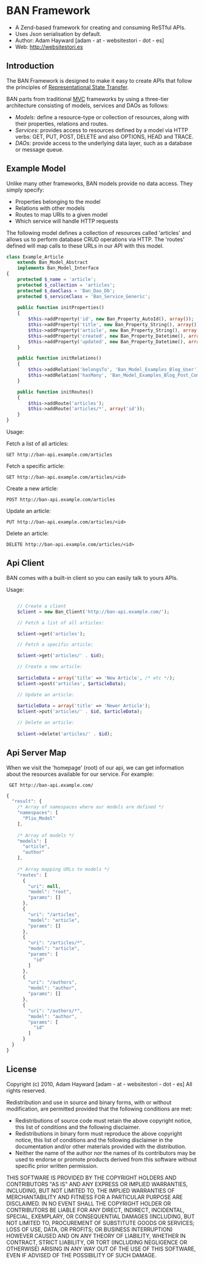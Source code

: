 BAN Framework
=============

* A Zend-based framework for creating and consuming ReSTful APIs.
* Uses Json serialisation by default.
* Author: Adam Hayward [adam - at - websitestori - dot - es]
* Web: http://websitestori.es

Introduction
------------

The BAN Framework is designed to make it easy to create APIs that follow the
principles of [Representational State Transfer](http://en.wikipedia.org/wiki/Representational_State_Transfer).

BAN parts from traditional [MVC](http://en.wikipedia.org/wiki/Architectural_pattern_%28computer_science%29)
frameworks by using a three-tier architecture consisting of models, services and DAOs as follows:

* *Models*: define a resource-type or collection of resources, along with their properties, relations and routes.
* *Services*: provides access to resources defined by a model via HTTP verbs: GET, PUT, POST, DELETE and also OPTIONS, HEAD and TRACE.
* *DAOs*: provide access to the underlying data layer, such as a database or message queue.

Example Model
-------------

Unlike many other frameworks, BAN models provide no data access. They simply 
specify:

* Properties belonging to the model
* Relations with other models
* Routes to map URIs to a given model
* Which service will handle HTTP requests

The following model defines a collection of resources called 'articles' and 
allows us to perform database CRUD operations via HTTP. The 'routes' defined 
will map calls to these URLs in our API with this model.

```php
class Example_Article
    extends Ban_Model_Abstract
    implements Ban_Model_Interface
{
    protected $_name = 'article';
    protected $_collection = 'articles';
    protected $_daoClass = 'Ban_Dao_Db';
    protected $_serviceClass = 'Ban_Service_Generic';
    
    public function initProperties()
    {
        $this->addProperty('id', new Ban_Property_AutoId(), array());
        $this->addProperty('title', new Ban_Property_String(), array());
        $this->addProperty('article', new Ban_Property_String(), array());
        $this->addProperty('created', new Ban_Property_Datetime(), array());
        $this->addProperty('updated', new Ban_Property_Datetime(), array());
    }

    public function initRelations()
    {
        $this->addRelation('belongsTo', 'Ban_Model_Examples_Blog_User');
		$this->addRelation('hasMany', 'Ban_Model_Examples_Blog_Post_Comment');
    }

    public function initRoutes()
    {
        $this->addRoute('articles');
        $this->addRoute('articles/*', array('id'));
    }
}
```

Usage:

Fetch a list of all articles:

    GET http://ban-api.example.com/articles

Fetch a specific article:

    GET http://ban-api.example.com/articles/<id>

Create a new article:

    POST http://ban-api.example.com/articles

Update an article:
    
    PUT http://ban-api.example.com/articles/<id>

Delete an article:
    
    DELETE http://ban-api.example.com/articles/<id>


Api Client
----------

BAN comes with a built-in client so you can easily talk to yours APIs.

Usage:

```php

    // Create a client
    $client = new Ban_Client('http://ban-api.example.com/');

    // Fetch a list of all articles:

    $client->get('articles');

    // Fetch a specific article:

    $client->get('articles/' . $id);

    // Create a new article:
    
    $articleData = array('title' => 'New Article', /* etc */);
    $client->post('articles', $articleData);

    // Update an article:
        
    $articleData = array('title' => 'Newer Article');
    $client->put('articles/' . $id, $articleData);

    // Delete an article:
        
    $client->delete('articles/' . $id);

```

Api Server Map
--------------

When we visit the 'homepage' (root) of our api, we can get information about
the resources available for our service. For example:

     GET http://ban-api.example.com/

```js
{
  "result": {
    /* Array of namespaces where our models are defined */
    "namespaces": [
      "Plio_Model"
    ],
    
    /* Array of models */
    "models": [
      "article",
      "author"
    ],
    
    /* Array mapping URLs to models */
    "routes": [
      {
        "uri": null,
        "model": "root",
        "params": []
      },
      {
        "uri": "/articles",
        "model": "article",
        "params": []
      },
      {
        "uri": "/articles/*",
        "model": "article",
        "params": [
          "id"
        ]
      },
      {
        "uri": "/authors",
        "model": "author",
        "params": []
      },
      {
        "uri": "/authors/*",
        "model": "author",
        "params": [
          "id"
        ]
      }
  }
}
```

License
-------

Copyright (c) 2010, Adam Hayward [adam - at - websitestori - dot - es]
All rights reserved.

Redistribution and use in source and binary forms, with or 
without modification, are permitted provided that the following 
conditions are met:

* Redistributions of source code must retain the above copyright 
  notice, this list of conditions and the following disclaimer.
* Redistributions in binary form must reproduce the above copyright 
  notice, this list of conditions and the following disclaimer in the 
  documentation and/or other materials provided with the distribution.
* Neither the name of the author nor the names of its contributors 
  may be used to endorse or promote products derived from this 
  software without specific prior written permission.

THIS SOFTWARE IS PROVIDED BY THE COPYRIGHT HOLDERS AND CONTRIBUTORS "AS 
IS" AND ANY EXPRESS OR IMPLIED WARRANTIES, INCLUDING, BUT NOT LIMITED 
TO, THE IMPLIED WARRANTIES OF MERCHANTABILITY AND FITNESS FOR A 
PARTICULAR PURPOSE ARE DISCLAIMED. IN NO EVENT SHALL THE COPYRIGHT 
HOLDER OR CONTRIBUTORS BE LIABLE FOR ANY DIRECT, INDIRECT, INCIDENTAL, 
SPECIAL, EXEMPLARY, OR CONSEQUENTIAL DAMAGES (INCLUDING, BUT NOT 
LIMITED TO, PROCUREMENT OF SUBSTITUTE GOODS OR SERVICES; LOSS OF USE, 
DATA, OR PROFITS; OR BUSINESS INTERRUPTION) HOWEVER CAUSED AND ON ANY 
THEORY OF LIABILITY, WHETHER IN CONTRACT, STRICT LIABILITY, OR TORT 
(INCLUDING NEGLIGENCE OR OTHERWISE) ARISING IN ANY WAY OUT OF THE USE 
OF THIS SOFTWARE, EVEN IF ADVISED OF THE POSSIBILITY OF SUCH DAMAGE.

